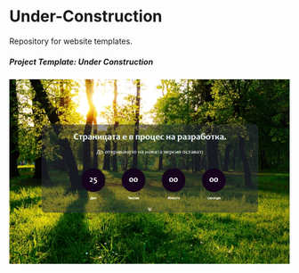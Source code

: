 Under-Construction
==================
Repository for website templates.


##### Project Template: Under Construction

![First image](images/site_preview.jpg?raw=true "Screenshot")
